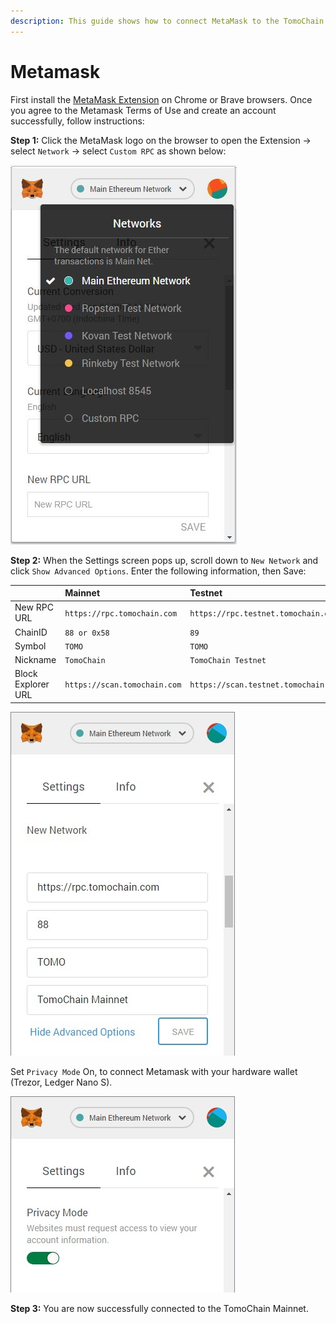 ```yaml
---
description: This guide shows how to connect MetaMask to the TomoChain Mainnet.
---
```


# Metamask

First install the [MetaMask Extension](https://metamask.io/) on Chrome or Brave browsers. Once you agree to the Metamask Terms of Use and create an account successfully, follow instructions:

**Step 1:** Click the MetaMask logo on the browser to open the Extension -&gt; select `Network` -&gt; select `Custom RPC` as shown below:

![](../../.gitbook/assets/image%20%2854%29.png)



**Step 2:** When the Settings screen pops up, scroll down to `New Network` and click `Show Advanced Options`. Enter the following information, then Save:

|  | **Mainnet** | **Testnet** |
| :--- | :--- | :--- |
| New RPC URL | `https://rpc.tomochain.com` | `https://rpc.testnet.tomochain.com` |
| ChainID | `88 or 0x58` | `89` |
| Symbol | `TOMO` | `TOMO` |
| Nickname | `TomoChain` | `TomoChain Testnet` |
| Block Explorer URL | `https://scan.tomochain.com` | `https://scan.testnet.tomochain.com` |



![](../../.gitbook/assets/image%20%2834%29.png)

Set `Privacy Mode` On, to connect Metamask with your hardware wallet \(Trezor, Ledger Nano S\).  
  


![](../../.gitbook/assets/image%20%2846%29.png)

**Step 3:** You are now successfully connected to the TomoChain Mainnet.  


